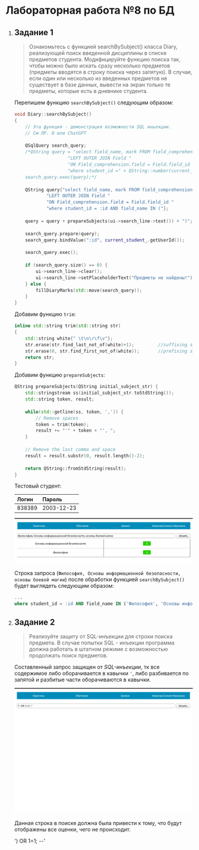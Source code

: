 # Лабораторная работа №8 по БД

1.  ## Задание 1

    > Ознакомьтесь с функцией searchBySubject() класса Diary, реализующей поиск
    > введенной дисциплины в списке предметов студента. Модифицируйте функцию поиска
    > так, чтобы можно было искать сразу несколько предметов (предметы вводятся в строку
    > поиска через запятую). В случае, если один или несколько из введенных предметов не
    > существует в базе данных, вывести на экран только те предметы, которые есть в дневнике
    > студента.

    Перепишем функцию `searchBySubject()` следующим образом:

    ```cpp
    void Diary::searchBySubject()
    {
        // Эта функция - демонстрация возможности SQL иньекции.
        // См ЛР. 8 или ChatGPT

        QSqlQuery search_query;
        /*QString query = "select field_name, mark FROM field_comprehension "
                        "LEFT OUTER JOIN Field "
                        "ON Field_comprehension.field = Field.field_id "
                        "where student_id =" + QString::number(current_student_.getUserId()) + " AND field_name = '" + QString(ui->search_line->text()) + "'";
        search_query.exec(query);*/

        QString query{"select field_name, mark FROM field_comprehension "
                "LEFT OUTER JOIN Field "
                "ON Field_comprehension.field = Field.field_id "
                "where student_id = :id AND field_name IN ("};

        query = query + prepareSubjects(ui->search_line->text()) + ")";

        search_query.prepare(query);
        search_query.bindValue(":id", current_student_.getUserId());

        search_query.exec();

        if (search_query.size() == 0) {
            ui->search_line->clear();
            ui->search_line->setPlaceholderText("Предметы не найдены!");
        } else {
            fillDiaryMarks(std::move(search_query));
        }
    }
    ```

    Добавим функцию `trim`:

    ```cpp
    inline std::string trim(std::string str)
    {
        std::string white{" \t\n\r\f\v"};
        str.erase(str.find_last_not_of(white)+1);         //suffixing spaces
        str.erase(0, str.find_first_not_of(white));       //prefixing spaces
        return str;
    }
    ```

    Добавим функцию `prepareSubjects`:

    ```cpp
    QString prepareSubjects(QString initial_subject_str) {
        std::stringstream ss(initial_subject_str.toStdString());
        std::string token, result;

        while(std::getline(ss, token, ',')) {
            // Remove spaces
            token = trim(token);
            result += "'" + token + "', ";
        }

        // Remove the last comma and space
        result = result.substr(0, result.length()-2);

        return QString::fromStdString(result);
    }
    ```

    Тестовый студент:

    | Логин  | Пароль     |
    | ------ | ---------- |
    | 838389 | 2003-12-23 |

    ![Alt text](image-1.png)

    Строка запроса (`Философия, Основы информационной безопасности, основы боевой магии`)
    после обработки функцией `searchBySubject()` будет выглядеть следующим образом:

    ```sql
    ...
    where student_id = :id AND field_name IN ('Философия', 'Основы информационной безопасности', 'основы боевой магии')
    ```

2.  ## Задание 2

    > Реализуйте защиту от SQL-инъекции для строки поиска предмета. В случае
    > попытки SQL - инъекции программа должна работать в штатном режиме с возможностью
    > продолжать поиск предметов.

    Составленный запрос защищен от *SQL-инъекции*, тк все содержимое либо оборачивается в кавычки
    `'`, либо разбивается по запятой и разбитые части оборачиваются в кавычки.

    ![Alt text](image-2.png)

    Данная строка в поиске должна была привести к тому, что будут отображены все оценки, чего не
    происходит.


    ') OR 1=1; --'
